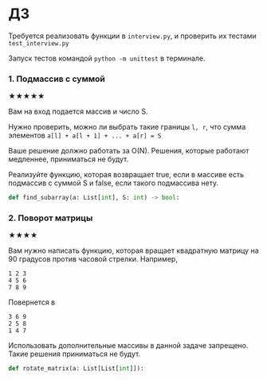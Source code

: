 # ДЗ 
Требуется реализовать функции в `interview.py`, и проверить их тестами `test_interview.py`

Запуск тестов командой `python -m unittest` в терминале.

### 1. Подмассив с суммой
★★★★★

Вам на вход подается массив и число S.

Нужно проверить, можно ли выбрать такие границы `l, r`, что сумма элементов `a[l] + a[l + 1] + ... + a[r] = S`

Ваше решение должно работать за O(N). Решения, которые работают медленнее, приниматься не будут. 

Реализуйте функцию, которая возвращает true, если в массиве есть подмассив с суммой S и false, если такого подмассива нету. 

```python
def find_subarray(a: List[int], S: int) -> bool:
```

### 2. Поворот матрицы
★★★★

Вам нужно написать функцию, которая вращает квадратную матрицу на 90 градусов против часовой стрелки.
Например, 
```
1 2 3
4 5 6
7 8 9
```

Повернется в 
```
3 6 9  
2 5 8
1 4 7
```

Использовать дополнительные массивы в данной задаче запрещено. Такие решения приниматься не будут.

```python
def rotate_matrix(a: List[List[int]]):
```
